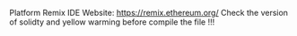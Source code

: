 Platform Remix IDE
Website: https://remix.ethereum.org/
Check the version of solidty and yellow warming before compile the file !!!
